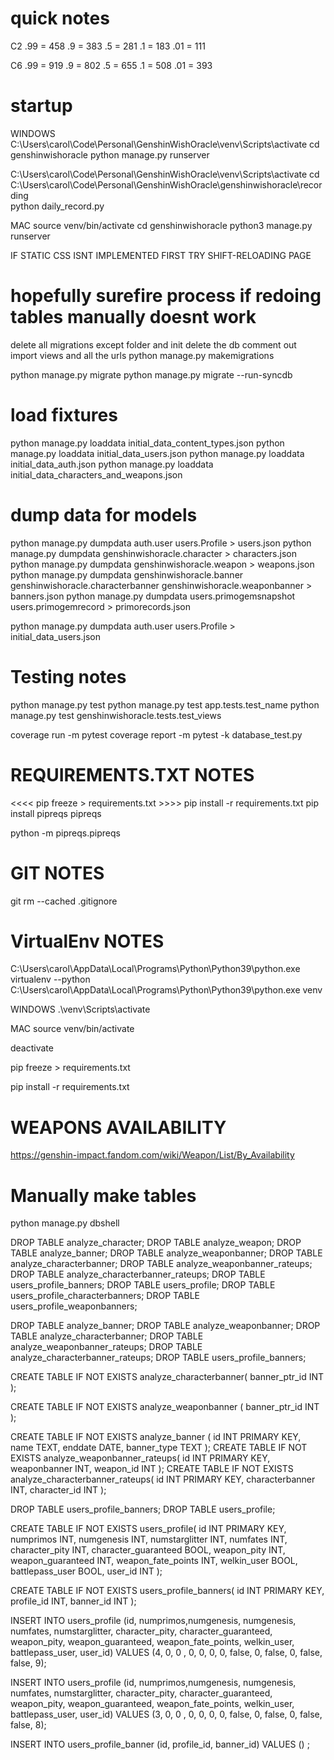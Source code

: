 # quick notes

C2
.99 = 458
.9 = 383
.5 = 281
.1 = 183
.01 = 111

C6
.99 = 919
.9 = 802
.5 = 655
.1 = 508
.01 = 393

# startup

WINDOWS
C:\Users\carol\Code\Personal\GenshinWishOracle\venv\Scripts\activate
cd genshinwishoracle
python manage.py runserver

C:\Users\carol\Code\Personal\GenshinWishOracle\venv\Scripts\activate
cd C:\Users\carol\Code\Personal\GenshinWishOracle\genshinwishoracle\recording\
python daily_record.py

MAC
source venv/bin/activate
cd genshinwishoracle
python3 manage.py runserver

IF STATIC CSS ISNT IMPLEMENTED FIRST TRY SHIFT-RELOADING PAGE

# hopefully surefire process if redoing tables manually doesnt work

delete all migrations except folder and init
delete the db
comment out import views and all the urls
python manage.py makemigrations
<!-- python manage.py migrate --fake -->
python manage.py migrate
python manage.py migrate --run-syncdb

# load fixtures

python manage.py loaddata initial_data_content_types.json
python manage.py loaddata initial_data_users.json
python manage.py loaddata initial_data_auth.json
python manage.py loaddata initial_data_characters_and_weapons.json

# dump data for models

python manage.py dumpdata auth.user users.Profile > users.json
python manage.py dumpdata genshinwishoracle.character > characters.json
python manage.py dumpdata genshinwishoracle.weapon > weapons.json
python manage.py dumpdata genshinwishoracle.banner genshinwishoracle.characterbanner genshinwishoracle.weaponbanner > banners.json
python manage.py dumpdata users.primogemsnapshot users.primogemrecord > primorecords.json

python manage.py dumpdata auth.user users.Profile > initial_data_users.json

# Testing notes

python manage.py test
python manage.py test app.tests.test_name
python manage.py test genshinwishoracle.tests.test_views

coverage run -m pytest
coverage report -m
pytest -k database_test.py

# REQUIREMENTS.TXT NOTES

<<<< pip freeze > requirements.txt >>>>
pip install -r requirements.txt
pip install pipreqs
pipreqs

python -m  pipreqs.pipreqs

# GIT NOTES

git rm --cached .gitignore

# VirtualEnv NOTES

C:\Users\carol\AppData\Local\Programs\Python\Python39\python.exe
virtualenv --python C:\Users\carol\AppData\Local\Programs\Python\Python39\python.exe venv
<!-- virtualenv --python  venv -->

WINDOWS
.\venv\Scripts\activate

MAC
source venv/bin/activate

deactivate

pip freeze > requirements.txt

pip install -r requirements.txt

# WEAPONS AVAILABILITY

<https://genshin-impact.fandom.com/wiki/Weapon/List/By_Availability>

# Manually make tables

python manage.py dbshell

DROP TABLE analyze_character;
DROP TABLE analyze_weapon;
DROP TABLE analyze_banner;
DROP TABLE analyze_weaponbanner;
DROP TABLE analyze_characterbanner;
DROP TABLE analyze_weaponbanner_rateups;
DROP TABLE analyze_characterbanner_rateups;
DROP TABLE users_profile_banners;
DROP TABLE users_profile;
DROP TABLE users_profile_characterbanners;
DROP TABLE users_profile_weaponbanners;

DROP TABLE analyze_banner;
DROP TABLE analyze_weaponbanner;
DROP TABLE analyze_characterbanner;
DROP TABLE analyze_weaponbanner_rateups;
DROP TABLE analyze_characterbanner_rateups;
DROP TABLE users_profile_banners;

CREATE TABLE IF NOT EXISTS analyze_characterbanner(
    banner_ptr_id INT
);

CREATE TABLE IF NOT EXISTS analyze_weaponbanner (
    banner_ptr_id INT
);

CREATE TABLE IF NOT EXISTS analyze_banner (
    id INT PRIMARY KEY,
    name TEXT,
    enddate DATE,
    banner_type TEXT
);
CREATE TABLE IF NOT EXISTS analyze_weaponbanner_rateups(
    id INT PRIMARY KEY,
    weaponbanner INT,
    weapon_id INT
);
CREATE TABLE IF NOT EXISTS analyze_characterbanner_rateups(
    id INT PRIMARY KEY,
    characterbanner INT,
    character_id INT
);

DROP TABLE users_profile_banners;
DROP TABLE users_profile;

CREATE TABLE IF NOT EXISTS users_profile(
    id INT PRIMARY KEY,
    numprimos INT,
    numgenesis INT,
    numstarglitter INT,
    numfates INT,
    character_pity INT,
    character_guaranteed BOOL,
    weapon_pity INT,
    weapon_guaranteed INT,
    weapon_fate_points INT,
    welkin_user BOOL,
    battlepass_user BOOL,
    user_id INT
);

CREATE TABLE IF NOT EXISTS users_profile_banners(
    id INT PRIMARY KEY,
    profile_id INT,
    banner_id INT
);

INSERT INTO users_profile (id, numprimos,numgenesis, numgenesis, numfates, numstarglitter, character_pity, character_guaranteed, weapon_pity, weapon_guaranteed, weapon_fate_points, welkin_user, battlepass_user, user_id) VALUES (4, 0, 0 , 0, 0, 0, 0, false, 0, false, 0, false, false, 9);

INSERT INTO users_profile (id, numprimos,numgenesis, numgenesis, numfates, numstarglitter, character_pity, character_guaranteed, weapon_pity, weapon_guaranteed, weapon_fate_points, welkin_user, battlepass_user, user_id) VALUES (3, 0, 0 , 0, 0, 0, 0, false, 0, false, 0, false, false, 8);

INSERT INTO users_profile_banner (id, profile_id, banner_id) VALUES () ;
